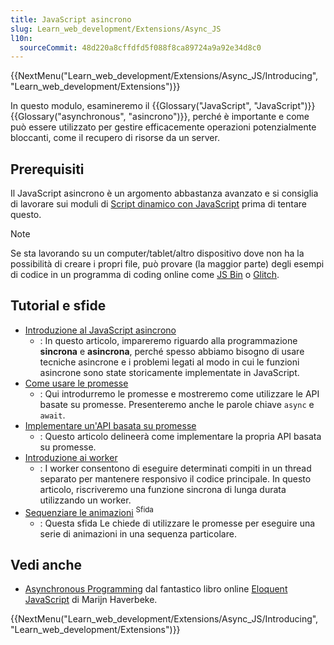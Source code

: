 ```yaml
---
title: JavaScript asincrono
slug: Learn_web_development/Extensions/Async_JS
l10n:
  sourceCommit: 48d220a8cffdfd5f088f8ca89724a9a92e34d8c0
---
```


{{NextMenu("Learn_web_development/Extensions/Async_JS/Introducing", "Learn_web_development/Extensions")}}

In questo modulo, esamineremo il {{Glossary("JavaScript", "JavaScript")}} {{Glossary("asynchronous", "asincrono")}}, perché è importante e come può essere utilizzato per gestire efficacemente operazioni potenzialmente bloccanti, come il recupero di risorse da un server.

## Prerequisiti

Il JavaScript asincrono è un argomento abbastanza avanzato e si consiglia di lavorare sui moduli di [Script dinamico con JavaScript](/it/docs/Learn_web_development/Core/Scripting) prima di tentare questo.

> [!NOTE]
> Se sta lavorando su un computer/tablet/altro dispositivo dove non ha la possibilità di creare i propri file, può provare (la maggior parte) degli esempi di codice in un programma di coding online come [JS Bin](https://jsbin.com/) o [Glitch](https://glitch.com/).

## Tutorial e sfide

- [Introduzione al JavaScript asincrono](/it/docs/Learn_web_development/Extensions/Async_JS/Introducing)
  - : In questo articolo, impareremo riguardo alla programmazione **sincrona** e **asincrona**, perché spesso abbiamo bisogno di usare tecniche asincrone e i problemi legati al modo in cui le funzioni asincrone sono state storicamente implementate in JavaScript.
- [Come usare le promesse](/it/docs/Learn_web_development/Extensions/Async_JS/Promises)
  - : Qui introdurremo le promesse e mostreremo come utilizzare le API basate su promesse. Presenteremo anche le parole chiave `async` e `await`.
- [Implementare un'API basata su promesse](/it/docs/Learn_web_development/Extensions/Async_JS/Implementing_a_promise-based_API)
  - : Questo articolo delineerà come implementare la propria API basata su promesse.
- [Introduzione ai worker](/it/docs/Learn_web_development/Extensions/Async_JS/Introducing_workers)
  - : I worker consentono di eseguire determinati compiti in un thread separato per mantenere responsivo il codice principale. In questo articolo, riscriveremo una funzione sincrona di lunga durata utilizzando un worker.
- [Sequenziare le animazioni](/it/docs/Learn_web_development/Extensions/Async_JS/Sequencing_animations) <sup>Sfida</sup>
  - : Questa sfida Le chiede di utilizzare le promesse per eseguire una serie di animazioni in una sequenza particolare.

## Vedi anche

- [Asynchronous Programming](https://eloquentjavascript.net/11_async.html) dal fantastico libro online [Eloquent JavaScript](https://eloquentjavascript.net/) di Marijn Haverbeke.

{{NextMenu("Learn_web_development/Extensions/Async_JS/Introducing", "Learn_web_development/Extensions")}}
